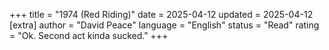 +++
   title = "1974 (Red Riding)"
   date = 2025-04-12
   updated = 2025-04-12
   [extra]
   author = "David Peace"
   language = "English"
   status = "Read"
   rating = "Ok. Second act kinda sucked."
+++